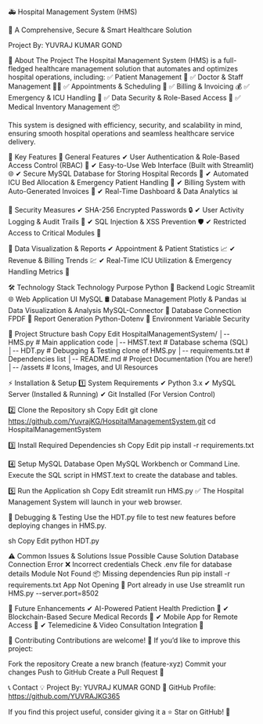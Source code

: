 🚑 Hospital Management System (HMS)

🏥 A Comprehensive, Secure & Smart Healthcare Solution

Project By: YUVRAJ KUMAR GOND

📌 About The Project
The Hospital Management System (HMS) is a full-fledged healthcare management solution that automates and optimizes hospital operations, including:
✅ Patient Management 🏥
✅ Doctor & Staff Management 👨‍⚕️
✅ Appointments & Scheduling 📅
✅ Billing & Invoicing 💰
✅ Emergency & ICU Handling 🚨
✅ Data Security & Role-Based Access 🔐
✅ Medical Inventory Management 📦

This system is designed with efficiency, security, and scalability in mind, ensuring smooth hospital operations and seamless healthcare service delivery.

🚀 Key Features
🔹 General Features
✔ User Authentication & Role-Based Access Control (RBAC) 🔑
✔ Easy-to-Use Web Interface (Built with Streamlit) 🌐
✔ Secure MySQL Database for Storing Hospital Records 💾
✔ Automated ICU Bed Allocation & Emergency Patient Handling 🏥
✔ Billing System with Auto-Generated Invoices 🧾
✔ Real-Time Dashboard & Data Analytics 📊

🔹 Security Measures
✔ SHA-256 Encrypted Passwords 🔒
✔ User Activity Logging & Audit Trails 📝
✔ SQL Injection & XSS Prevention 🛡️
✔ Restricted Access to Critical Modules 🚫

🔹 Data Visualization & Reports
✔ Appointment & Patient Statistics 📈
✔ Revenue & Billing Trends 💹
✔ Real-Time ICU Utilization & Emergency Handling Metrics 🚨

🛠️ Technology Stack
Technology	Purpose
Python 🐍	Backend Logic
Streamlit 🌐	Web Application UI
MySQL 🛢️	Database Management
Plotly & Pandas 📊	Data Visualization & Analysis
MySQL-Connector 🔌	Database Connection
FPDF 📜	Report Generation
Python-Dotenv 🔐	Environment Variable Security

📂 Project Structure
bash
Copy
Edit
HospitalManagementSystem/
│-- HMS.py           # Main application code
│-- HMST.text        # Database schema (SQL)
│-- HDT.py           # Debugging & Testing clone of HMS.py
│-- requirements.txt # Dependencies list
│-- README.md        # Project Documentation (You are here!)
│-- /assets          # Icons, Images, and UI Resources

⚡ Installation & Setup
1️⃣ System Requirements
✔ Python 3.x
✔ MySQL Server (Installed & Running)
✔ Git Installed (For Version Control)

2️⃣ Clone the Repository
sh
Copy
Edit
git clone https://github.com/YuvrajKG/HospitalManagementSystem.git
cd HospitalManagementSystem

3️⃣ Install Required Dependencies
sh
Copy
Edit
pip install -r requirements.txt

4️⃣ Setup MySQL Database
Open MySQL Workbench or Command Line.
Execute the SQL script in HMST.text to create the database and tables.

5️⃣ Run the Application
sh
Copy
Edit
streamlit run HMS.py
✅ The Hospital Management System will launch in your web browser.

🧪 Debugging & Testing
Use the HDT.py file to test new features before deploying changes in HMS.py.

sh
Copy
Edit
python HDT.py

⚠️ Common Issues & Solutions
Issue	Possible Cause	Solution
Database Connection Error ❌	Incorrect credentials	Check .env file for database details
Module Not Found 📦	Missing dependencies	Run pip install -r requirements.txt
App Not Opening 🛑	Port already in use	Use streamlit run HMS.py --server.port=8502

🔮 Future Enhancements
✔ AI-Powered Patient Health Prediction 🤖
✔ Blockchain-Based Secure Medical Records 🔗
✔ Mobile App for Remote Access 📱
✔ Telemedicine & Video Consultation Integration 🎥

🎯 Contributing
Contributions are welcome! 🎉 If you’d like to improve this project:

Fork the repository
Create a new branch (feature-xyz)
Commit your changes
Push to GitHub
Create a Pull Request 🚀


📞 Contact
💡 Project By: YUVRAJ KUMAR GOND
🔗 GitHub Profile: https://github.com/YUVRAJKG365

If you find this project useful, consider giving it a ⭐ Star on GitHub! 🚀
